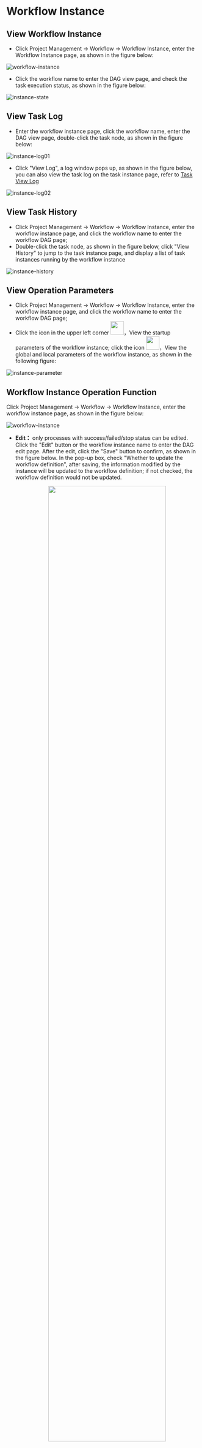 # Workflow Instance

## View Workflow Instance

- Click Project Management -> Workflow -> Workflow Instance, enter the Workflow Instance page, as shown in the figure below:

![workflow-instance](/img/new_ui/dev/project/workflow-instance.png)

- Click the workflow name to enter the DAG view page, and check the task execution status, as shown in the figure below:

![instance-state](/img/new_ui/dev/project/instance-state.png)

## View Task Log

- Enter the workflow instance page, click the workflow name, enter the DAG view page, double-click the task node, as shown in the figure below:

![instance-log01](/img/new_ui/dev/project/instance-log01.png)

- Click "View Log", a log window pops up, as shown in the figure below, you can also view the task log on the task instance page, refer to [Task View Log](./task-instance.md)

![instance-log02](/img/new_ui/dev/project/instance-log02.png)

## View Task History

- Click Project Management -> Workflow -> Workflow Instance, enter the workflow instance page, and click the workflow name to enter the workflow DAG page;
- Double-click the task node, as shown in the figure below, click "View History" to jump to the task instance page, and display a list of task instances running by the workflow instance

![instance-history](/img/new_ui/dev/project/instance-history.png)

## View Operation Parameters

- Click Project Management -> Workflow -> Workflow Instance, enter the workflow instance page, and click the workflow name to enter the workflow DAG page;
- Click the icon in the upper left corner <img src="/img/run_params_button.png" width="35"/>，View the startup parameters of the workflow instance; click the icon <img src="/img/global_param.png" width="35"/>，View the global and local parameters of the workflow instance, as shown in the following figure:

![instance-parameter](/img/new_ui/dev/project/instance-parameter.png)

## Workflow Instance Operation Function

Click Project Management -> Workflow -> Workflow Instance, enter the workflow instance page, as shown in the figure below:

![workflow-instance](/img/new_ui/dev/project/workflow-instance.png)

- **Edit：** only processes with success/failed/stop status can be edited. Click the "Edit" button or the workflow instance name to enter the DAG edit page. After the edit, click the "Save" button to confirm, as shown in the figure below. In the pop-up box, check "Whether to update the workflow definition", after saving, the information modified by the instance will be updated to the workflow definition; if not checked, the workflow definition would not be updated.
     <p align="center">
       <img src="/img/editDag-en.png" width="80%" />
     </p>
- **Rerun：** re-execute the terminated process
- **Recovery failed：** for failed processes, you can perform failure recovery operations, starting from the failed node
- **Stop：** to **stop** the running process, the background code will first `kill` the worker process, and then execute `kill -9` operation
- **Pause:** Perform a **pause** operation on the running process, the system status will change to **waiting for execution**, it will wait for the task to finish, and pause the next sequence task.
- **Resume pause:** to resume the paused process, start running directly from the **paused node**
- **Delete:** delete the workflow instance and the task instance under the workflow instance
- **Gantt chart:** the vertical axis of the Gantt chart is the topological sorting of task instances of the workflow instance, and the horizontal axis is the running time of the task instances, as shown in the figure below:

![instance-gantt](/img/new_ui/dev/project/instance-gantt.png)


